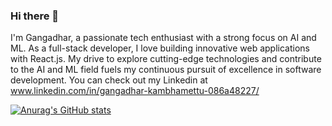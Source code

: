 ### Hi there 👋

I'm Gangadhar, a passionate tech enthusiast with a strong focus on AI and ML. As a full-stack developer, I love building innovative web applications with React.js. My drive to explore cutting-edge technologies and contribute to the AI and ML field fuels my continuous pursuit of excellence in software development. You can check out my Linkedin at www.linkedin.com/in/gangadhar-kambhamettu-086a48227/


[![Anurag's GitHub stats](https://github-readme-stats.vercel.app/api?username=Gangadhar24377)](https://github.com/anuraghazra/github-readme-stats)

